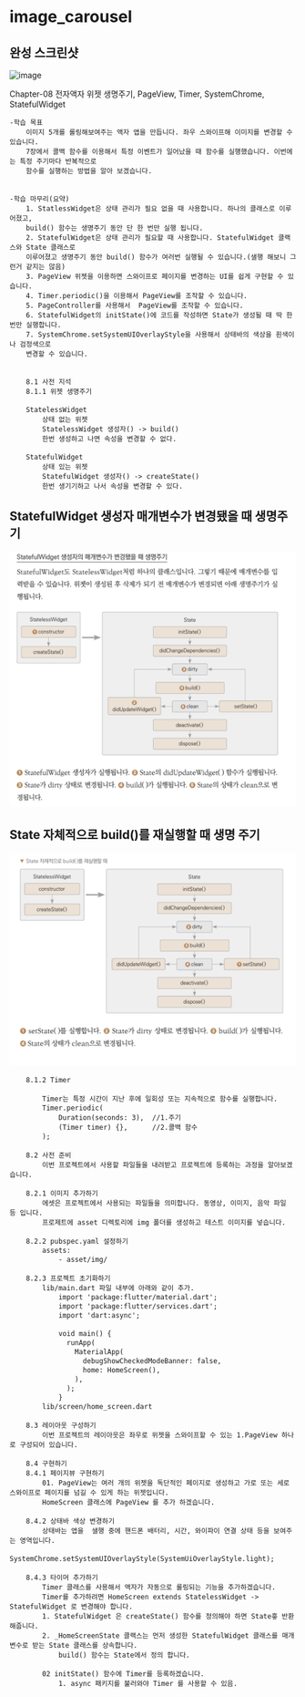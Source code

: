 # image_carousel

## 완성 스크린샷

![image](./asset/final/final_screenshot.png)




Chapter-08
전자액자
	위젯 생명주기, PageView, Timer, SystemChrome, StatefulWidget

	-학습 목표
	    이미지 5개를 롤링해보여주는 액자 앱을 만듭니다. 좌우 스와이프해 이미지를 변경할 수 있습니다.
	    7장에서 콜백 함수를 이용해서 특정 이벤트가 일어났을 때 함수를 실행했습니다. 이번에는 특정 주기마다 반복적으로 
	    함수를 실행하는 방법을 알아 보겠습니다.
	    

	-학습 마무리(요약)
	    1. StatlessWidget은 상태 관리가 필요 없을 때 사용합니다. 하나의 클래스로 이루어졌고, 
	    build() 함수는 생명주기 동안 단 한 번만 실행 됩니다.
	    2. StatefulWidget은 상태 관리가 필요할 때 사용합니다. StatefulWidget 클랙스와 State 클래스로
	    이루어졌고 생명주기 동안 build() 함수가 여러번 실행될 수 있습니다.(샐행 해보니 그런거 같지는 않음)
	    3. PageView 위젯을 이용하면 스와이프로 페이지를 변경하는 UI를 쉽게 구현할 수 있습니다.
	    4. Timer.periodic()을 이용해서 PageView를 조작할 수 있습니다.
	    5. PageController를 사용해서  PageView를 조작할 수 있습니다.
	    6. StatefulWidget의 initState()에 코드를 작성하면 State가 생성될 때 딱 한 번만 실행합니다.
	    7. SystemChrome.setSystemUIOverlayStyle을 사용해서 상태바의 색상을 흰색이나 검정색으로 
	    변경할 수 있습니다.


	    8.1 사전 지석
	    8.1.1 위젯 생명주기

	    StatelessWidget
	    	상태 없는 위젯
	    	StatelessWidget 생성자() -> build() 
	    	한번 생성하고 나면 속성을 변경할 수 없다.

	    StatefulWidget
	    	상태 있는 위젯
	    	StatefulWidget 생성자() -> createState() 
	    	한번 생기기하고 나서 속성을 변경할 수 있다.	    	
## StatefulWidget 생성자 매개변수가 변경됐을 때 생명주기

![image](./asset/img/study-2023-02-26-235328.png)

## State 자체적으로 build()를 재실행할 때 생명 주기

![image](./asset/img/study-2023-02-26-235432.png)

	    8.1.2 Timer

	    	Timer는 특정 시간이 지난 후에 일회성 또는 지속적으로 함수를 실행합니다. 
	    	Timer.periodic(
	    		Duration(seconds: 3),  //1.주기
	    		(Timer timer) {},      //2.콜백 함수
	    	);

	    8.2 사전 준비
	    	이번 프로젝트에서 사용할 파일들을 내려받고 프로젝트에 등록하는 과정을 알아보겠습니다.

	    8.2.1 이미지 추가하기
	    	에셋은 프로젝트에서 사용되는 파일들을 의미합니다. 동영상, 이미지, 음악 파일 등 입니다.
	    	프로제트에 asset 디렉토리에 img 폴더를 생성하고 테스트 이미지를 넣습니다.

	    8.2.2 pubspec.yaml 설정하기
	    	assets:
	    	    - asset/img/

		8.2.3 프로젝트 초기화하기
			lib/main.dart 파일 내부에 아래와 같이 추가.
				import 'package:flutter/material.dart';
				import 'package:flutter/services.dart';
				import 'dart:async';

				void main() {
				  runApp(
				    MaterialApp(
				      debugShowCheckedModeBanner: false,
				      home: HomeScreen(),
				    ),
				  );
				}				
			lib/screen/home_screen.dart

		8.3 레이아웃 구성하기
			이번 프로젝트의 레이아웃은 좌우로 위젯을 스와이프할 수 있는 1.PageView 하나로 구성되어 있습니다.

		8.4 구현하기 
		8.4.1 페이지뷰 구현하기
			01. PageView는 여러 개의 위젯을 독단적인 페이지로 생성하고 가로 또는 세로 스와이프로 페이지를 넘길 수 있게 하는 위젯입니다.
			HomeScreen 클래스에 PageView 를 추가 하겠습니다.

		8.4.2 상태바 색상 변경하기
			상태바는 앱을  샐행 중에 핸드폰 배터리, 시간, 와이파이 연결 상태 등을 보여주는 영역입니다.
			SystemChrome.setSystemUIOverlayStyle(SystemUiOverlayStyle.light);

		8.4.3 타이머 추가하기
			Timer 클래스를 사용해서 액자가 자동으로 롤링되는 기능을 추가하겠습니다.
			Timer를 추가하려면 HomeScreen extends StatelessWidget -> StatefulWidget 로 변경해야 합니다.
			1. StatefulWidget 은 createState() 함수를 정의해야 하면 State흫 반환해줍니다.
			2. _HomeScreenState 클랙스는 먼저 생성한 StatefulWidget 클래스를 매개변수로 받는 State 클래스를 상속합니다.
				build() 함수는 State에서 정의 합니다.

			02 initState() 함수에 Timer를 등록하겠습니다.
				1. async 패키지를 불러와야 Timer 를 사용할 수 있음.